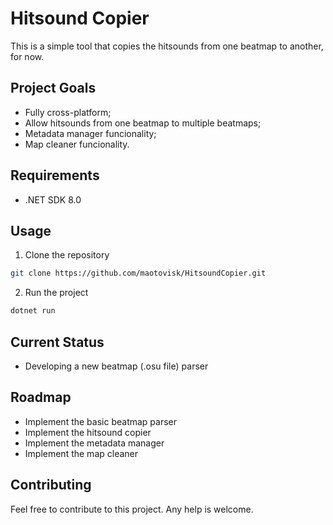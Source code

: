 # Hitsound Copier

This is a simple tool that copies the hitsounds from one beatmap to another, for now.

## Project Goals

- Fully cross-platform;
- Allow hitsounds from one beatmap to multiple beatmaps;
- Metadata manager funcionality;
- Map cleaner funcionality.

## Requirements

- .NET SDK 8.0

## Usage

1. Clone the repository

```bash
git clone https://github.com/maotovisk/HitsoundCopier.git
```

2. Run the project

```bash
dotnet run
```

## Current Status

- Developing a new beatmap (.osu file) parser

## Roadmap

- Implement the basic beatmap parser
- Implement the hitsound copier
- Implement the metadata manager
- Implement the map cleaner

## Contributing

Feel free to contribute to this project. Any help is welcome.

